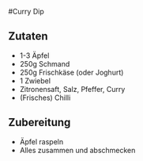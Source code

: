#Curry Dip
## Zutaten
* 1-3 Äpfel
* 250g Schmand
* 250g Frischkäse (oder Joghurt)
* 1 Zwiebel
* Zitronensaft, Salz, Pfeffer, Curry
* (Frisches) Chilli
## Zubereitung
* Äpfel raspeln
* Alles zusammen und abschmecken
